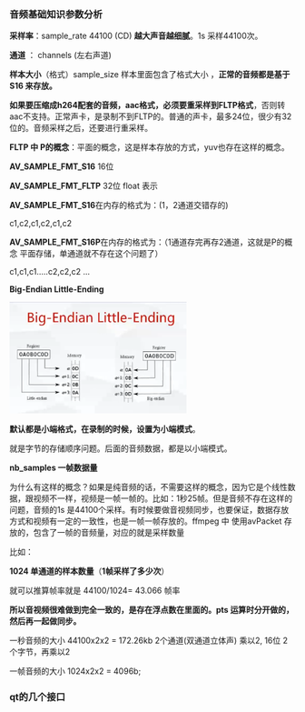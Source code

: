 ### 音频基础知识参数分析

**采样率**：sample_rate 44100 (CD) **越大声音越细腻**。1s 采样44100次。

**通道** ： channels (左右声道)

**样本大小**（格式）sample_size  样本里面包含了格式大小 ，**正常的音频都是基于S16 来存放。**

**如果要压缩成h264配套的音频，aac格式，必须要重采样到FLTP格式**，否则转aac不支持。正常声卡，是录制不到FLTP的。普通的声卡，最多24位，很少有32位的。音频采样之后，还要进行重采样。

**FLTP  中 P的概念**：平面的概念，这是样本存放的方式，yuv也存在这样的概念。

**AV_SAMPLE_FMT_S16** 16位

**AV_SAMPLE_FMT_FLTP** 32位  float 表示



**AV_SAMPLE_FMT_S16**在内存的格式为：(1，2通道交错存的)

c1,c2,c1,c2,c1,c2  

**AV_SAMPLE_FMT_S16P**在内存的格式为：（1通道存完再存2通道，这就是P的概念 平面存储，单通道就不存在这个问题了）

c1,c1,c1.....c2,c2,c2 ...

 

**Big-Endian Little-Ending** 

<img src="01.png" style="zoom:75%;" />



 **默认都是小端格式，在录制的时候，设置为小端模式**。

就是字节的存储顺序问题。后面的音频数据，都是以小端模式。



**nb_samples 一帧数据量**

为什么有这样的概念？如果是纯音频的话，不需要这样的概念，因为它是个线性数据，跟视频不一样，视频是一帧一帧的。比如：1秒25帧。但是音频不存在这样的问题，音频的1s 是44100个采样。有时候要做音视频同步，也要保证，数据存放方式和视频有一定的一致性，也是一帧一帧存放的。ffmpeg 中 使用avPacket 存放的，包含了一帧的音频量，对应的就是采样数量

比如：

**1024 单通道的样本数量**（**1帧采样了多少次**）

就可以推算帧率就是 44100/1024=  43.066 帧率

**所以音视频很难做到完全一致的，是存在浮点数在里面的。pts 运算时分开做的，然后再一起做同步。**

一秒音频的大小 44100x2x2 = 172.26kb  2个通道(双通道立体声) 乘以2, 16位 2个字节，再乘以2

一帧音频的大小 1024x2x2 = 4096b;



### qt的几个接口











